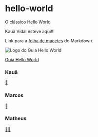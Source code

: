 # hello-world
O clássico Hello World

Kauã Vidal esteve aqui!!!

Link para a [folha de macetes](https://github.com/adam-p/markdown-here/wiki/Markdown-Cheatsheet) do Markdown.


![Logo do Guia Hello World](https://github.com/tarcnux/hello-world/blob/Edi%C3%A7%C3%B5es-no-Readme/Hello%20World%20Guide.PNG "Guia Hello World")

[Guia Hello World](https://guides.github.com/activities/hello-world/)

### Kauã
[:mount_fuji:](https://gist.github.com/rxaviers/7360908)

### Marcos
[:dragon_face:](https://gist.github.com/rxaviers/7360908)

### Matheus
[:guardsman:](https://gist.github.com/rxaviers/7360908)
